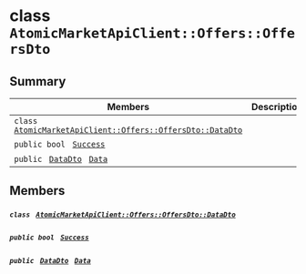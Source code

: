 # class `AtomicMarketApiClient::Offers::OffersDto` 

## Summary

 Members                                | Descriptions                                
----------------------------------------|---------------------------------------------
`class ` [`AtomicMarketApiClient::Offers::OffersDto::DataDto`](.github/workflows/documentation/md/AtomicMarketApiClient--Offers--OffersDto--DataDto.md#class_atomic_market_api_client_1_1_offers_1_1_offers_dto_1_1_data_dto)        | 
`public bool ` [`Success`](#class_atomic_market_api_client_1_1_offers_1_1_offers_dto_1a506fb037fbb6bfe8f254c021a2c3cfac) | 
`public ` [`DataDto`](.github/workflows/documentation/md/AtomicMarketApiClient--Offers--OffersDto--DataDto.md#class_atomic_market_api_client_1_1_offers_1_1_offers_dto_1_1_data_dto)` ` [`Data`](#class_atomic_market_api_client_1_1_offers_1_1_offers_dto_1a6ed89521b3da4f30d2ab82c36d0afd13) | 

## Members

##### `class ` [`AtomicMarketApiClient::Offers::OffersDto::DataDto`](.github/workflows/documentation/md/AtomicMarketApiClient--Offers--OffersDto--DataDto.md#class_atomic_market_api_client_1_1_offers_1_1_offers_dto_1_1_data_dto) 

##### `public bool ` [`Success`](#class_atomic_market_api_client_1_1_offers_1_1_offers_dto_1a506fb037fbb6bfe8f254c021a2c3cfac) 

##### `public ` [`DataDto`](.github/workflows/documentation/md/AtomicMarketApiClient--Offers--OffersDto--DataDto.md#class_atomic_market_api_client_1_1_offers_1_1_offers_dto_1_1_data_dto)` ` [`Data`](#class_atomic_market_api_client_1_1_offers_1_1_offers_dto_1a6ed89521b3da4f30d2ab82c36d0afd13) 

